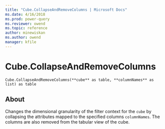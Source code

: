 ```yaml
---
title: "Cube.CollapseAndRemoveColumns | Microsoft Docs"
ms.date: 4/16/2018
ms.prod: power-query
ms.reviewer: owend
ms.topic: reference
author: minewiskan
ms.author: owend
manager: kfile
---
```

# Cube.CollapseAndRemoveColumns
`Cube.CollapseAndRemoveColumns(**cube** as table, **columnNames** as list) as table`

## About
Changes the dimensional granularity of the filter context for the `cube` by collapsing the attributes mapped to the specified columns `columnNames`. The columns are also removed from the tabular view of the cube.